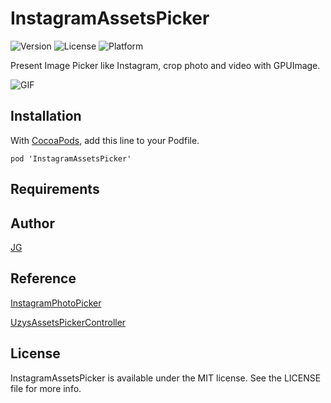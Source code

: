 # InstagramAssetsPicker

![Version](https://img.shields.io/cocoapods/v/InstagramAssetsPicker.svg)
![License](https://img.shields.io/cocoapods/l/InstagramAssetsPicker.svg)
![Platform](https://img.shields.io/cocoapods/p/InstagramAssetsPicker.svg)

Present Image Picker like Instagram, crop photo and video with GPUImage.

![GIF](https://github.com/JGINGIT/InstagramAssetsPicker/blob/master/screen.gif)


## Installation

With [CocoaPods](http://cocoapods.org/), add this line to your Podfile.

    pod 'InstagramAssetsPicker'

## Requirements

<!--## Installation

InstagramAssetsPicker is NOT available through [CocoaPods](http://cocoapods.org) YET. To install
it, simply add the following line to your Podfile:

    pod "InstagramAssetsPicker"-->

## Author

[JG](https://github.com/JGINGIT)

## Reference
[InstagramPhotoPicker](https://github.com/wenzhaot/InstagramPhotoPicker)

[UzysAssetsPickerController](https://github.com/uzysjung/UzysAssetsPickerController)


## License

InstagramAssetsPicker is available under the MIT license. See the LICENSE file for more info.

